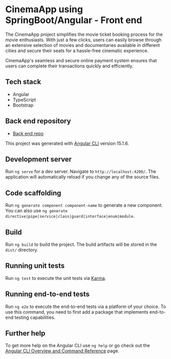 # CinemaApp using SpringBoot/Angular - Front end

The CinemaApp project simplifies the movie ticket booking process for the movie enthusiasts. With just a few clicks, users can easily browse through an extensive selection of movies and documentaries available in different cities and secure their seats for a hassle-free cinematic experience.

CinemaApp's seamless and secure online payment system ensures that users can complete their transactions quickly and efficiently. 

## Tech stack
- Angular
- TypeScript
- Bootstrap

## Back end repository

 - [Back end repo](https://github.com/ibtissamNG/cinemaAppBackend)


This project was generated with [Angular CLI](https://github.com/angular/angular-cli) version 15.1.6.

## Development server

Run `ng serve` for a dev server. Navigate to `http://localhost:4200/`. The application will automatically reload if you change any of the source files.

## Code scaffolding

Run `ng generate component component-name` to generate a new component. You can also use `ng generate directive|pipe|service|class|guard|interface|enum|module`.

## Build

Run `ng build` to build the project. The build artifacts will be stored in the `dist/` directory.

## Running unit tests

Run `ng test` to execute the unit tests via [Karma](https://karma-runner.github.io).

## Running end-to-end tests

Run `ng e2e` to execute the end-to-end tests via a platform of your choice. To use this command, you need to first add a package that implements end-to-end testing capabilities.

## Further help

To get more help on the Angular CLI use `ng help` or go check out the [Angular CLI Overview and Command Reference](https://angular.io/cli) page.
